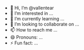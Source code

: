 - 👋 Hi, I’m @vallentear
- 👀 I’m interested in ...
- 🌱 I’m currently learning ...
- 💞️ I’m looking to collaborate on ...
- 📫 How to reach me ...
- 😄 Pronouns: ...
- ⚡ Fun fact: ...

<!---
vallentear/vallentear is a ✨ special ✨ repository because its `README.md` (this file) appears on your GitHub profile.
You can click the Preview link to take a look at your changes.
--->
